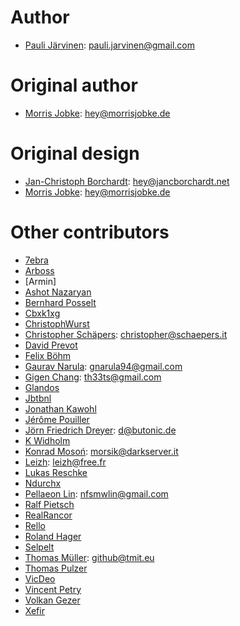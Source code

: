 # Author

* [Pauli Järvinen](https://github.com/paulijar): <pauli.jarvinen@gmail.com>

# Original author

* [Morris Jobke](https://github.com/MorrisJobke): <hey@morrisjobke.de>

# Original design

* [Jan-Christoph Borchardt](https://github.com/jancborchardt): <hey@jancborchardt.net>
* [Morris Jobke](https://github.com/MorrisJobke): <hey@morrisjobke.de>

# Other contributors

* [7ebra](https://github.com/7ebra)
* [Arboss](https://github.com/arboss)
* [Armin]
* [Ashot Nazaryan](https://github.com/AshotN)
* [Bernhard Posselt](https://github.com/BernhardPosselt)
* [Cbxk1xg](https://github.com/cbxk1xg)
* [ChristophWurst](https://github.com/ChristophWurst)
* [Christopher Schäpers](https://github.com/Kondou-ger): <christopher@schaepers.it>
* [David Prevot](https://github.com/DavidPrevot)
* [Felix Böhm](https://github.com/felixboehm)
* [Gaurav Narula](https://github.com/gnarula): <gnarula94@gmail.com>
* [Gigen Chang](https://github.com/gigenchang): <th33ts@gmail.com>
* [Glandos](https://github.com/Glandos)
* [Jbtbnl](https://github.com/jbtbnl)
* [Jonathan Kawohl](https://github.com/Kawohl)
* [Jérôme Pouiller](https://github.com/jerome-pouiller)
* [Jörn Friedrich Dreyer](https://github.com/butonic): <d@butonic.de>
* [K Widholm](https://github.com/apotek)
* [Konrad Mosoń](https://github.com/morsik): <morsik@darkserver.it>
* [Leizh](https://github.com/eizh): <leizh@free.fr>
* [Lukas Reschke](https://github.com/LukasReschke)
* [Ndurchx](https://github.com/ndurchx)
* [Pellaeon Lin](https://github.com/pellaeon): <nfsmwlin@gmail.com>
* [Ralf Pietsch](https://github.com/AlZiBa)
* [RealRancor](https://github.com/RealRancor)
* [Rello](https://github.com/rello)
* [Roland Hager](https://github.com/roha4000)
* [Selpelt](https://github.com/selpelt)
* [Thomas Müller](https://github.com/DeepDiver1975): <github@tmit.eu>
* [Thomas Pulzer](https://github.com/Faldon)
* [VicDeo](https://github.com/VicDeo)
* [Vincent Petry](https://github.com/PVince81)
* [Volkan Gezer](https://github.com/wakeup)
* [Xefir](https://github.com/Xefir)
